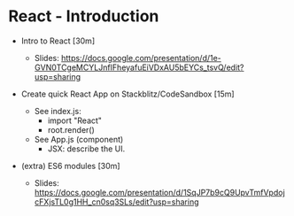 

# React - Introduction



- Intro to React [30m]
  - Slides: https://docs.google.com/presentation/d/1e-GVN0TCgeMCYLJnfIFheyafuEiVDxAU5bEYCs_tsvQ/edit?usp=sharing



- Create quick React App on Stackblitz/CodeSandbox [15m]
  - See index.js:
    - import "React"
    - root.render()
  - See App.js (component)
    - JSX: describe the UI.



- (extra) ES6 modules [30m]
  - Slides: https://docs.google.com/presentation/d/1SqJP7b9cQ9UpvTmfVpdojcFXjsTL0g1HH_cn0sq3SLs/edit?usp=sharing



<!-- @Luis, before break, start creating app with CRA -->

